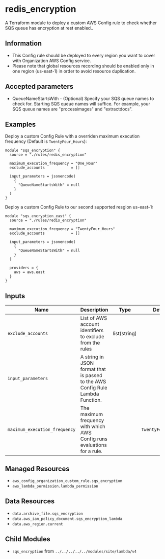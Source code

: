 # redis_encryption

A Terraform module to deploy a custom AWS Config rule to check whether SQS queue has encryption at rest enabled..

## Information

* This Config rule should be deployed to every region you want to cover with Organization AWS Config service.
* Please note that global resources recording should be enabled only in one region (us-east-1) in order to avoid resource duplication.

## Accepted parameters

* QueueNameStartsWith - (Optional) Specify your SQS queue names to check for. Starting SQS queue names will suffice. For example, your SQS queue names are "processimages" and "extractdocs".

## Examples

Deploy a custom Config Rule with a overriden maximum execution frequency (Default is `TwentyFour_Hours`):
```
module "sqs_encryption" {
  source = "./rules/redis_encryption"

  maximum_execution_frequency = "One_Hour"
  exclude_accounts            = []

  input_parameters = jsonencode(
    {
      "QueueNameStartsWith" = null
    }
  )
}
```

Deploy a custom Config Rule to our second supported resgion us-east-1:
```
module "sqs_encryption_east" {
  source = "./rules/redis_encryption"

  maximum_execution_frequency = "TwentyFour_Hours"
  exclude_accounts            = []

  input_parameters = jsonencode(
    {
      "QueueNameStartsWith" = null
    }
  )

  providers = {
    aws = aws.east
  }
}
```


<!-- BEGINNING OF TERRAFORM-DOCS HOOK -->

## Inputs
| Name | Description | Type | Default | Required |
|------|-------------|:----:|:-----:|:-----:|
| `exclude_accounts` |List of AWS account identifiers to exclude from the rules |list(string) | `[]` | no |
| `input_parameters` |A string in JSON format that is passed to the AWS Config Rule Lambda Function. | | `` | no |
| `maximum_execution_frequency` |The maximum frequency with which AWS Config runs evaluations for a rule. | | `TwentyFour_Hours` | no |

Managed Resources
-----------------
* `aws_config_organization_custom_rule.sqs_encryption`
* `aws_lambda_permission.lambda_permission`

Data Resources
--------------
* `data.archive_file.sqs_encryption`
* `data.aws_iam_policy_document.sqs_encryption_lambda`
* `data.aws_region.current`

Child Modules
-------------
* `sqs_encryption` from `../../../../../modules/site/lambda/v4`
<!-- END OF TERRAFORM-DOCS HOOK -->

